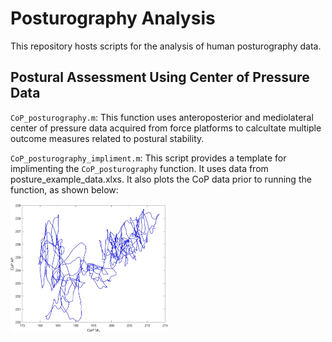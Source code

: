 # Posturography Analysis
This repository hosts scripts for the analysis of human posturography data.

## Postural Assessment Using Center of Pressure Data
`CoP_posturography.m`: This function uses anteroposterior and mediolateral center of pressure data acquired from force platforms
to calcultate multiple outcome measures related to postural stability. 

`CoP_posturography_impliment.m`: This script provides a template for implimenting the `CoP_posturography` function. It uses data from posture_example_data.xlxs. It also plots the CoP data prior to running the function, as shown below: 

<img src='media/static_posture.jpg' width=50%>
